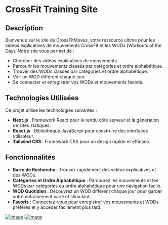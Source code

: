 # CrossFit Training Site

## Description

Bienvenue sur le site de CrossFitMoves, votre ressource ultime pour les vidéos explicatives de mouvements CrossFit et les WODs (Workouts of the Day). Notre site vous permet de :

- Chercher des vidéos explicatives de mouvements.
- Parcourir les mouvements classés par catégories et ordre alphabétique.
- Trouver des WODs classés par catégories et ordre alphabétique.
- Voir un WOD différent chaque jour.
- Se connecter et enregistrer vos WODs et mouvements favoris.

## Technologies Utilisées

Ce projet utilise les technologies suivantes :

- **Next.js** : Framework React pour le rendu côté serveur et la génération de sites statiques.
- **React.js** : Bibliothèque JavaScript pour construire des interfaces utilisateur.
- **Tailwind CSS** : Framework CSS pour un design rapide et efficace.



## Fonctionnalités

- **Barre de Recherche** : Trouvez rapidement des vidéos explicatives et des WODs.
- **Catégories et Ordre Alphabétique** : Parcourez les mouvements et les WODs par catégories ou ordre alphabétique pour une navigation facile.
- **WOD Quotidien** : Découvrez un WOD différent chaque jour pour garder votre entraînement varié et stimulant.
- **Favoris** : Connectez-vous pour enregistrer vos mouvements et WODs préférés et y accéder facilement plus tard.

[![Image](https://i.goopics.net/ofmqn7.jpg)](https://goopics.net/i/ofmqn7)
[![Image](https://i.goopics.net/we8fku.jpg)](https://goopics.net/i/we8fku)

